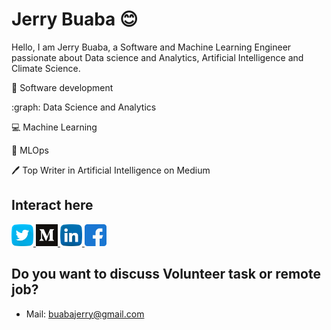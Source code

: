 # Jerry Buaba :blush:
Hello, I am Jerry Buaba, a Software and Machine Learning Engineer passionate about Data science and Analytics, Artificial Intelligence and Climate Science. 

:iphone: Software development

:graph: Data Science and Analytics

:computer: Machine Learning

:rocket: MLOps

:pen: Top Writer in Artificial Intelligence on Medium


## Interact here
<a href="https://twitter.com/buabaj_" target="_blank">
  <img src="twitter.svg" alt="My Twitter Profile" height="35" width="35">
</a>
<a href="https://medium.com/@buabajerry" target="_blank">
  <img src="medium.svg" alt="My Medium Profile" height="35" width="35">
</a>
<a href="https://www.linkedin.com/in/jerry-buaba-768351172/" target="_blank">
  <img src="linkedin.svg" alt="My LinkedIn Profile" height="35" width="35">
</a>
<a href="https://web.facebook.com/profile.php?id=100015436720508" target="_blank">
  <img src="facebook.svg" alt="My Facebook Profile" height="35" width="35">
</a>


## Do you want to discuss Volunteer task or remote job?
* Mail: [buabajerry@gmail.com](mailto:buabajerry@gmail.com)






